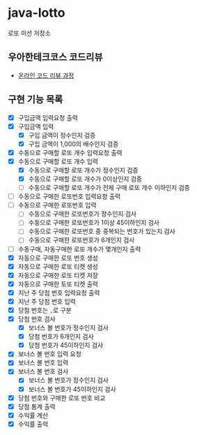 # java-lotto

로또 미션 저장소

## 우아한테크코스 코드리뷰

- [온라인 코드 리뷰 과정](https://github.com/woowacourse/woowacourse-docs/blob/master/maincourse/README.md)


## 구현 기능 목록
- [x] 구입금액 입력요청 출력 
- [x] 구입금액 입력
  - [x] 구입 금액이 정수인지 검증
  - [x] 구입 금액이 1,000의 배수인지 검증
- [x] 수동으로 구매할 로또 개수 입력요청 출력
- [x] 수동으로 구매할 로또 개수 입력
  - [x] 수동으로 구매할 로또 개수가 정수인지 검증
  - [x] 수동으로 구매할 로또 개수가 0이상인지 검증
  - [ ] 수동으로 구매할 로또 개수가 전체 구매 로또 개수 이하인지 검증
- [ ] 수동으로 구매한 로또번호 입력요청 출력
- [ ] 수동으로 구매한 로또번호 입력
  - [ ] 수동으로 구매한 로또번호가 정수인지 검사
  - [ ] 수동으로 구매한 로또번호가 1이상 45이하인지 검사
  - [ ] 수동으로 구매한 로또번호 중 중복되는 번호가 있는지 검사
  - [ ] 수동으로 구매한 로또번호가 6개인지 검사
- [ ] 수동구매, 자동구매한 로또 개수가 몇개인지 출력
- [x] 자동으로 구매한 로또 번호 생성
- [x] 자동으로 구매한 로또 티켓 생성
- [x] 자동으로 구매한 로또 티켓 저장
- [x] 자동으로 구매한 토또 티켓 출력
- [x] 지난 주 당첨 번호 입력요청 출력
- [x] 지난 주 당첨 번호 입력
- [x] 당첨 번호는 `,`로 구분
- [x] 당첨 번호 검사
  - [x] 보너스 볼 번호가 정수인지 검사
  - [x] 당첨 번호가 6개인지 검사
  - [x] 당첨 번호가 45이하인지 검사 
- [x] 보너스 볼 번호 입력 요청
- [x] 보너스 볼 번호 입력
- [x] 보너스 볼 번호 검사
  - [x] 보너스 볼 번호가 정수인지 검사
  - [x] 보너스 볼 번호가 45이하인지 검사
- [x] 당첨 번호와 구매한 로또 번호 비교
- [x] 당첨 통계 출력
- [x] 수익률 계산
- [x] 수익률 출력